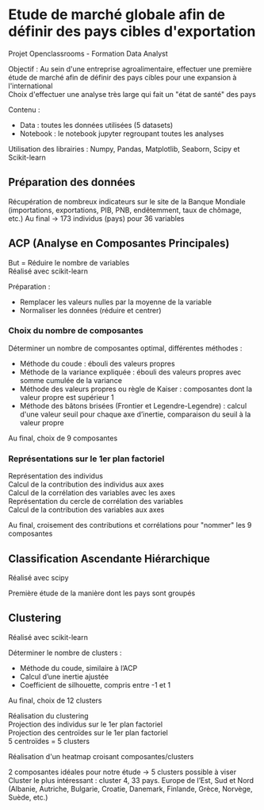 # Etude de marché globale afin de définir des pays cibles d'exportation
 
Projet Openclassrooms - Formation Data Analyst  

Objectif : Au sein d'une entreprise agroalimentaire, effectuer une première étude de marché afin de définir des pays cibles pour une expansion à l'international  
Choix d'effectuer une analyse très large qui fait un "état de santé" des pays  

Contenu :
- Data : toutes les données utilisées (5 datasets) 
- Notebook : le notebook jupyter regroupant toutes les analyses

Utilisation des librairies : Numpy, Pandas, Matplotlib, Seaborn, Scipy et Scikit-learn 

## Préparation des données 

Récupération de nombreux indicateurs sur le site de la Banque Mondiale (importations, exportations, PIB, PNB, endêtemment, taux de chômage, etc.) 
Au final -> 173 individus (pays) pour 36 variables  


## ACP (Analyse en Composantes Principales) 

But = Réduire le nombre de variables  
Réalisé avec scikit-learn  

Préparation : 
- Remplacer les valeurs nulles par la moyenne de la variable
- Normaliser les données (réduire et centrer) 

### Choix du nombre de composantes

Déterminer un nombre de composantes optimal, différentes méthodes : 
- Méthode du coude : ébouli des valeurs propres 
- Méthode de la variance expliquée : ébouli des valeurs propres avec somme cumulée de la variance 
- Méthode des valeurs propres ou règle de Kaiser : composantes dont la valeur propre est supérieur 1
- Méthode des bâtons brisées (Frontier et Legendre-Legendre) : calcul d'une valeur seuil pour chaque axe d’inertie, comparaison du seuil à la valeur propre 

Au final, choix de 9 composantes 

### Représentations sur le 1er plan factoriel 

Représentation des individus   
Calcul de la contribution des individus aux axes   
Calcul de la corrélation des variables avec les axes   
Représentation du cercle de corrélation des variables    
Calcul de la contribution des variables aux axes   

Au final, croisement des contributions et corrélations pour "nommer" les 9 composantes 


## Classification Ascendante Hiérarchique  

Réalisé avec scipy  

Première étude de la manière dont les pays sont groupés 


## Clustering  

Réalisé avec scikit-learn  

Déterminer le nombre de clusters : 
- Méthode du coude, similaire à l’ACP  
- Calcul d’une inertie ajustée  
- Coefficient de silhouette, compris entre -1 et 1  

Au final, choix de 12 clusters  

Réalisation du clustering  
Projection des individus sur le 1er plan factoriel  
Projection des centroïdes sur le 1er plan factoriel  
5 centroïdes = 5 clusters 

Réalisation d'un heatmap croisant composantes/clusters  

2 composantes idéales pour notre étude -> 5 clusters possible à viser   
Cluster le plus intéressant : cluster 4, 33 pays. Europe de l’Est, Sud et Nord (Albanie, Autriche, Bulgarie, Croatie, Danemark, Finlande, Grèce, Norvège, Suède, etc.) 

